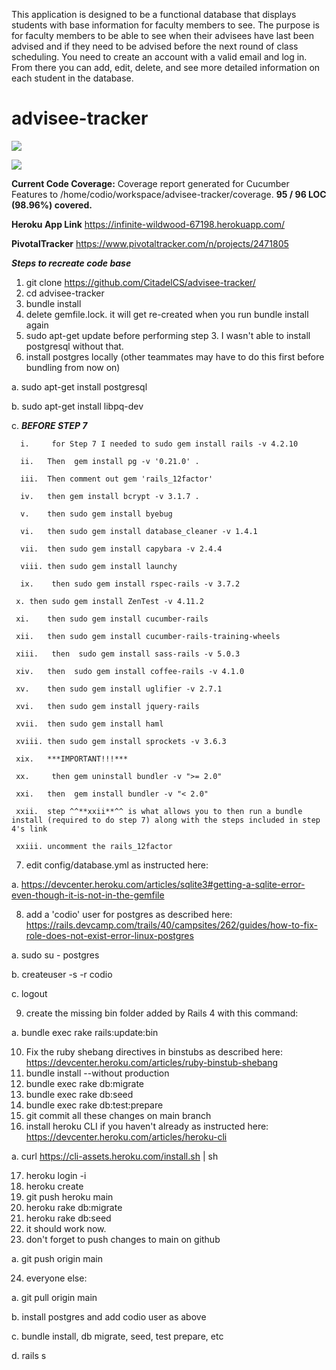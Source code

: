 This application is designed to be a functional database that displays students with base information for faculty members to see.  The purpose is for faculty members to be able to see when their advisees have last been advised and if they need to be advised before the next round of class scheduling.  You need to create an account with a valid email and log in. From there you can add, edit, delete, and see more detailed information on each student in the database.

# advisee-tracker

<a href="https://codeclimate.com/github/CitadelCS/advisee-tracker/maintainability"><img src="https://api.codeclimate.com/v1/badges/7aa4007c770db57f0b99/maintainability" /></a>

<a href="https://codeclimate.com/github/CitadelCS/advisee-tracker/test_coverage"><img src="https://api.codeclimate.com/v1/badges/7aa4007c770db57f0b99/test_coverage" /></a>

**Current Code Coverage:**
  Coverage report generated for Cucumber Features to /home/codio/workspace/advisee-tracker/coverage. **95 / 96 LOC (98.96%) covered.**

**Heroku App Link**
https://infinite-wildwood-67198.herokuapp.com/

**PivotalTracker**
https://www.pivotaltracker.com/n/projects/2471805


***Steps to recreate code base***
1.  git clone https://github.com/CitadelCS/advisee-tracker/
2.  cd advisee-tracker
3.  bundle install
4.	delete gemfile.lock. it will get re-created when you run bundle install again
5.  sudo apt-get update before performing step 3. I wasn't able to install postgresql without that.
6.	install postgres locally (other teammates may have to do this first before bundling from now on)

  a.	sudo apt-get install postgresql
  
  b.	sudo apt-get install libpq-dev
  
  c. ***BEFORE STEP 7***
  
      i.	 for Step 7 I needed to sudo gem install rails -v 4.2.10 
      
      ii.	Then  gem install pg -v '0.21.0' . 
      
      iii.	Then comment out gem 'rails_12factor' 
      
      iv.	then gem install bcrypt -v 3.1.7 . 
      
      v.	then sudo gem install byebug
      
      vi.	then sudo gem install database_cleaner -v 1.4.1
      
      vii.	then sudo gem install capybara -v 2.4.4
      
      viii.	then sudo gem install launchy
   
      ix.	 then sudo gem install rspec-rails -v 3.7.2
     
     x.	then sudo gem install ZenTest -v 4.11.2
     
     xi.	then sudo gem install cucumber-rails
     
     xii.	then sudo gem install cucumber-rails-training-wheels
     
     xiii.	 then  sudo gem install sass-rails -v 5.0.3
     
     xiv.	then  sudo gem install coffee-rails -v 4.1.0
     
     xv.	then sudo gem install uglifier -v 2.7.1
     
     xvi.	then sudo gem install jquery-rails
     
     xvii.	then sudo gem install haml
     
     xviii.	then sudo gem install sprockets -v 3.6.3
     
     xix.	***IMPORTANT!!!***
     
     xx.	 then gem uninstall bundler -v ">= 2.0" 
     
     xxi.	then  gem install bundler -v "< 2.0"
     
     xxii.	step ^^**xxii**^^ is what allows you to then run a bundle install (required to do step 7) along with the steps included in step 4's link
     
     xxiii. uncomment the rails_12factor
     
7.	edit config/database.yml as instructed here:

  a.	https://devcenter.heroku.com/articles/sqlite3#getting-a-sqlite-error-even-though-it-is-not-in-the-gemfile
  
8.	add a 'codio' user for postgres as described here: https://rails.devcamp.com/trails/40/campsites/262/guides/how-to-fix-role-does-not-exist-error-linux-postgres

  a.	sudo su - postgres
  
  b.	createuser -s -r codio
  
  c.	logout
  
9.	create the missing bin folder added by Rails 4 with this command:
  
  a.	bundle exec rake rails:update:bin
  
10.	Fix the ruby shebang directives in binstubs as described here: https://devcenter.heroku.com/articles/ruby-binstub-shebang
11.	bundle install --without production
12.	bundle exec rake db:migrate
13.	bundle exec rake db:seed
14.	bundle exec rake db:test:prepare
15.	git commit all these changes on main branch
16.	install heroku CLI if you haven't already as instructed here: https://devcenter.heroku.com/articles/heroku-cli

  a.	curl https://cli-assets.heroku.com/install.sh | sh
  
17.	heroku login -i
18.	heroku create
19.	git push heroku main
20.	heroku rake db:migrate
21.	heroku rake db:seed
22.	it should work now.
23.	don't forget to push changes to main on github

  a.	git push origin main
  
24.	everyone else:

  a.	git pull origin main
  
  b.	install postgres and add codio user as above
  
  c.	bundle install, db migrate, seed, test prepare, etc
  
  d.	rails s
  
